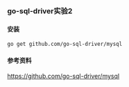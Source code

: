 ### go-sql-driver实验2

#### 安装
`go get github.com/go-sql-driver/mysql`

#### 参考资料
https://github.com/go-sql-driver/mysql